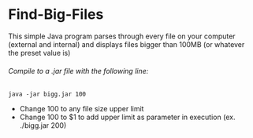 # Find-Big-Files
This simple Java program parses through every file on your computer (external and internal) and displays files bigger than 100MB (or whatever the preset value is)

###### Compile to a .jar file with the following line:
```
java -jar bigg.jar 100
```
- Change 100 to any file size upper limit
- Change 100 to $1 to add upper limit as parameter in execution (ex. ./bigg.jar 200)
